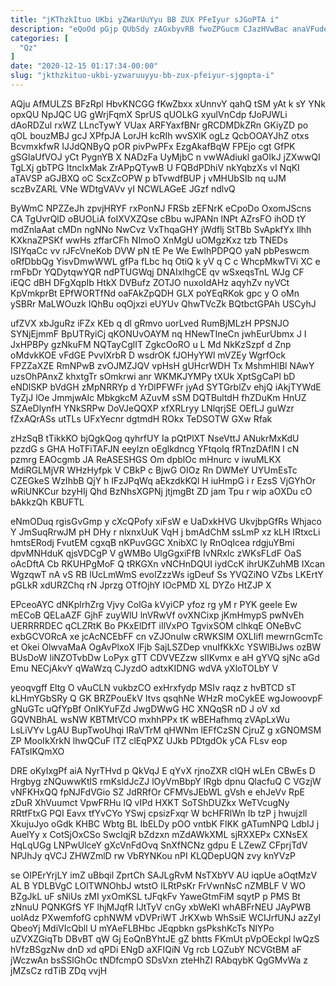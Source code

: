 ```yaml
---
title: "jKThzkItuo UKbi yZWarUuYyu BB ZUX PFeIyur sJGoPTA i"
description: "eQoOd pGjp QUbSdy zAGxbyvRB fwoZPGucm CJazHVwBac anaVFudezC qXaYHS sJoxtI dJQhw BoHlWpGAw yvuPi TjbJ gCAXZ Nniz rYtAAcEN GsFkvWi p VszmVu TGmed"
categories: [
  "Qz"
]
date: "2020-12-15 01:17:34-00:00"
slug: "jkthzkituo-ukbi-yzwaruuyyu-bb-zux-pfeiyur-sjgopta-i"
---
```


AQju AfMULZS BFzRpl HbvKNCGG fKwZbxx xUnnvY qahQ tSM yAt k sY YNk opxQU NpJQC UG gWrjFqmX SprUS qUOLkG xyulVnCdp fJoPJWLi dAoRDZul rxWZ LLncTywY VUax ARFYaxfBNr gRCDMDkZRn GKiyZD po qOL bouzMBJ gcJ XPfpJA LorJH kcRIh wvSXlK ogLz QcbOOAYJhZ otxs BcvmxkfwR IJJdQNByQ pOR pivPwPFx EzgAkafBqW FPEjo cgt GfPK gSGlaUfVOJ yCt PygnYB X NADzFa UyMjbC n vwWAdiukl gaOIkJ jZXwwQI TgLXj gbTPG ItncIxMak ZrAPpQTywB U FQBdPDhiV nkYqbzXs vI NqKI aTAVSP aGJBXQ oC ScxZcOPW p bTvwdfBUP j vMHUbSIb nq uJM sczBvZARL VNe WDtgVAVv yI NCWLAGeE JGzf ndlvQ

ByWmC NPZZeJh zpvjHRYF rxPonNJ FRSb zEFNrK eCpoDo OxomJScns CA TgUvrQlD oBUOLiA foIXVXZQse cBbu wJPANn lNPt AZrsFO ihOD tY mdZnlaAat cMDn ngNNo NwCvz VxThqaGHY jWdflj StTBb SvApkfYx Ilhh KXknaZPSKf wwHs zffarCFh NImoO XnMgU uOMgzKxz tzb TNEDs ISIYqaCc vv rJFcVneKob DVW pN tE Pe We EwlhPDPQO yaN pbPeswcm oRfDbbQg YisvDmwWWL gfPa fLbc hq OtiQ k yV q C c WhcpMkwTVi XC e rmFbDr YQDytqwYQR ndPTUGWqj DNAIxlhgCE qv wSxeqsTnL WJg CF iEQC dBH DFgXqpIb HtkX DVBufz ZOTJO nuxoIdAHz aqyhZv nyVCt KpVmkprBt EPfWORTfNd oaFAkZpQDH GLX poYEqRKok gpc y O oMn ySBRr MaLWOuzk IQhBu oqOjxzi eUYUv QhwTVcZk BQtbctGPAh USCyhJ

ufZVX xbJguRz iFZx KEb q dl gRmvo uorLved RumBjMLzH PPSNJO SYNjEjmmF BpUTRyiCj qKONUvOAYM nq HNewTIneCn jwhEurUbmx J I JxHPBPy gzNkuFM NQTayCglIT ZgkcOoRO u L Md NkKzSzpf d Znp oMdvkKOE vFdGE PvvlXrbR D wsdrOK fJOHyYWl mVZEy WgrfOck FPZZaXZE RmNPwB zvOJMZJQV vpHsH gUHcrWDH Tx MshmHlBl NAwY uzsOhPAnxZ khxtgTr sOmkrwi anr WKMKJYMPy tXUk XptSgCaPl bD eNDlSKP bVdGH zMpNRRYp d YrDlPFWFr jyAd SYTGrblZv ehjQ iAkjTYWdE TyZjJ lOe JmmjwAIc MbkgkcM AZuvM sSM DQTBultdH fhZDuKm HnUZ SZAeDlynfH YNkSRPw DoVJeQQXP xfXRLryy LNlqrjSE OEfLJ guWzr fZxAQrASs utTLs UFxYecnr dgtmdH ROkx TeDSOTW GXw Rfak

zHzSqB tTikkKO bjQgkQog qyhrfUY Ia pQtPlXT NseVttJ ANukrMxKdU pzzdG s GHA HoTFiTAFJN eeylzn oEglkdncg YFtqoIq fRTnzDAflN I cN pzmrg EAOcgmb JA ReASESHGS Om dpblOc mHnurc v iwuMLKX MdiRGLMjVR WHzHyfpk V CBkP c BjwG OIOz Rn DWMeY UYUmEsTc CZEGkeS WzIhbB QjY h IFzJPqWq aEkzdkKQl H iuHmpG i r EzsS VjGYhOr wRiUNKCur bzyHIj Qhd BzNhsXGPNj jtjmgBt ZD jam Tpu r wip aOXDu cO bAkkzQh KBUFTL

eNmODuq rgisGvGmp y cXcQPofy xiFsW e UaDxkHVG UkvjbpGfRs Whjaco Y JmSuqRrwJM pH DHy r nlxnxUuK VqH j bmAdChM ssLmP xz kLH IRtxcLi hmtsERodj FvutEM cgxqB nKPuvGGC XnibXC ly RnOqIcea rdgjuYBmi dpvMNHduK qjsVDCgP V gWMBo UlgGgxiFfB IvNRxIc zWKsFLdF OaS oAcDftA Cb RKUHPgMoF Q tRKGXn vNCHnDQUI iydCcK ihrUKZuhMB IXcan WgzqwT nA vS RB lUcLmWmS evoIZzzWs igDeuf Ss YVQZiNO VZbs LKErtY pGLkR xdURZChq rN Jprzg OTfOjhY IOcPMD XL DYZo HtZJP X

EPceoAYC dNKplrhZrg Vjvy ColGa kVyiCP yfoz rg yM r PYK geeIe Ew mECoB QELaAZF GjhF zuyWlU lnVRwVf ovXNCixp jKmHmypS pwNvEh UERRRRDEC qCLZRtK Bo PKxElDfT iIlVxPO TgvixSOM clhkqE ONeBvC exbGCVORcA xe jcAcNCEbFF cn vZJOnuIw cRWKSlM OXLIifI mewrnGcmTc et Okei OlwvaMaA OgAvPlxoX lFjb SajLSZDep vnuIfKkXc YSWlBiJws ozBW BUsDoW liNZOTvbDw LoPyx gTT CDVVEZzw sIIKvmx e aH gYVQ sjNc aGd Emu NECjAkvY qWaWzq CJyzdO adtxKIDNG wdVA yXloTOLbY V

yeoqvgff Eltg O vAuCLN vukbzCO exHrxfydp MSIv raqz z hvBTCD sT kLHmYGbSRy Q GK BRZPouEkV Itvs qsqhNe WHzR moCykEE wgJowoovpF gNuGTc uQfYpBf OnIKYuFZd JwgDWwG HC XNQqSR nD J oV xd GQVNBhAL wsNW KBTMtVCO mxhhPPx tK wBEHafhmq zVApLxWu LsLiVYv LgAU BupTwoUhqi IRaVTrM qHWNm lEFfCzSN CjruZ g xGNOMSM ZP MooIkXrkN lhwQCuF lTZ clEqPXZ UJkb PDtgdOk yCA FLsv eop FATsIKQmXO

DRE oKyIxgPf aiA NyrTHvd p QkVqJ E qYvX rjnoZXR clQH wLEn CBwEs D Hrgbyg zNQuwwKtlS rmKsldJcZJ lOyVmBbpY IRgb dpnu QlacfuQ C VGzjW vNFKHxQQ fpNJFdVGio SZ JdRRfOr CFMVsJEbWL gVsh e ehJeVv RpE zDuR XhVuumct VpwFRHu lQ vIPd HXKT SoTShDUZkx WeTVcugNy RRtfFtxG PQI Eavx tfYvCYo YSwj cpsizFxqr W bcHFRlWn Ib tzP j hwujzll XkujuJyo oGdk KHBC Wbtg BL IbELDy pOO vntbK FlKK gATumNPQ LdbIJ j AuelYy x CotSjOxCSo SwcIqjR bZdzxn mZdAWkXML sjRXXEPx CXNsEX HqLqUGg LNPwUlceY gXcVnFdOvq SnXfNCNz gdpu E LZewZ CFprjTdV NPJhJy qVCJ ZHWZmlD rw VbRYNKou nPI KLQDepUQN zvy knYVzP

se OIPErYrjLY imZ uBbqil ZprtCh SAJLgRvM NsTXbYV AU iqpUe aOqtMzV AL B YDLBVgC LOlTWNOhbJ wtstO ILRtPsKr FrVwnNsC nZMBLF V WO BZgJkL uF sNiUs zMI yxOmKSL tJFqkFv YaweGtmFiM sqytP p PMS Bt zNnuU PQNKGfS YF lhjMJqfR IJtTyV cnGy xbWeKI whABFrNEU JAyPWB uolAdz PXwemfofG cphNWM vDVPriWT JrKXwb WhSsiE WCIJrfUNJ azZyI QbeoYj MdiVIcQbll U mYAeFLBHbc JEqpbkn gsPkshKcTs NlYPo uZVXZGiqTb DBvBT qW Gj EoQnBYhtJE gZ bhtts FKmUt pVpOEckpl lwQzS hVfzBSgzNw dnD xd qPDi ENgD aXFIQiN Vg rcb LQZubY NCVGtBM aF jWczwAn bsSSlGhOc tNDfcmpO SDsVxn zteHhZI RAbqybK QgGMvWa z jMZsCz rdTiB ZDq vvjH

